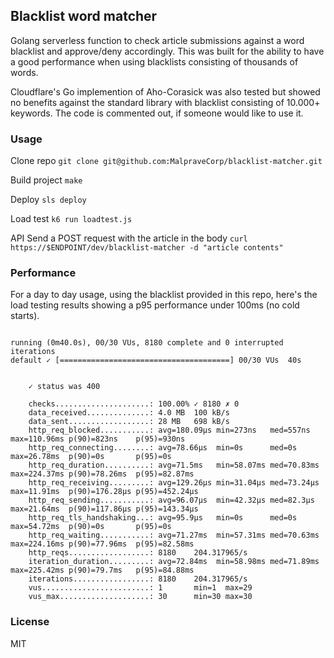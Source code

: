 ## Blacklist word matcher

Golang serverless function to check article submissions against a word blacklist and approve/deny accordingly. This was built for the ability to have a good performance when using blacklists consisting of thousands of words.

Cloudflare's Go implemention of Aho-Corasick was also tested but showed no benefits against the standard library with blacklist consisting of 10.000+ keywords. The code is commented out, if someone would like to use it.

### Usage

Clone repo
`git clone git@github.com:MalpraveCorp/blacklist-matcher.git`

Build project
`make`

Deploy
`sls deploy`

Load test
`k6 run loadtest.js`

API
Send a POST request with the article in the body
`curl https://$ENDPOINT/dev/blacklist-matcher -d "article contents"
`
### Performance
For a day to day usage, using the blacklist provided in this repo, here's the load testing results showing a p95 performance under 100ms (no cold starts). 

```

running (0m40.0s), 00/30 VUs, 8180 complete and 0 interrupted iterations
default ✓ [======================================] 00/30 VUs  40s


    ✓ status was 400

    checks.....................: 100.00% ✓ 8180 ✗ 0   
    data_received..............: 4.0 MB  100 kB/s
    data_sent..................: 28 MB   698 kB/s
    http_req_blocked...........: avg=180.09µs min=273ns   med=557ns   max=110.96ms p(90)=823ns    p(95)=930ns   
    http_req_connecting........: avg=78.66µs  min=0s      med=0s      max=26.78ms  p(90)=0s       p(95)=0s      
    http_req_duration..........: avg=71.5ms   min=58.07ms med=70.83ms max=224.37ms p(90)=78.26ms  p(95)=82.87ms 
    http_req_receiving.........: avg=129.26µs min=31.04µs med=73.24µs max=11.91ms  p(90)=176.28µs p(95)=452.24µs
    http_req_sending...........: avg=96.07µs  min=42.32µs med=82.3µs  max=21.64ms  p(90)=117.86µs p(95)=143.34µs
    http_req_tls_handshaking...: avg=95.9µs   min=0s      med=0s      max=54.72ms  p(90)=0s       p(95)=0s      
    http_req_waiting...........: avg=71.27ms  min=57.31ms med=70.63ms max=224.16ms p(90)=77.96ms  p(95)=82.58ms 
    http_reqs..................: 8180    204.317965/s
    iteration_duration.........: avg=72.84ms  min=58.98ms med=71.89ms max=225.42ms p(90)=79.7ms   p(95)=84.88ms 
    iterations.................: 8180    204.317965/s
    vus........................: 1       min=1  max=29
    vus_max....................: 30      min=30 max=30
```
### License
MIT